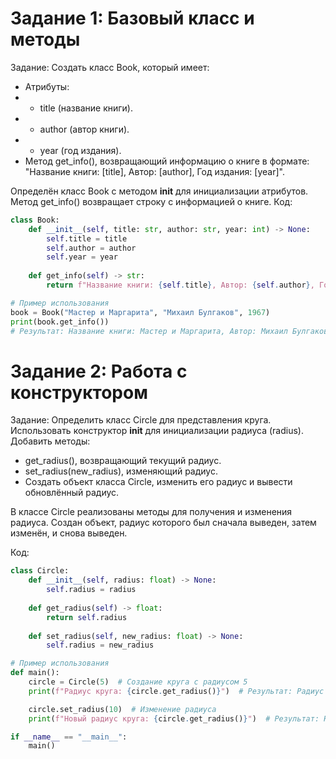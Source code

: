 # Задание 1: Базовый класс и методы

Задание: Создать класс Book, который имеет:

- Атрибуты:
- - title (название книги).
- - author (автор книги).
- - year (год издания).
- Метод get_info(), возвращающий информацию о книге в формате: "Название книги: [title], Автор: [author], Год издания: [year]".

Определён класс Book с методом __init__ для инициализации атрибутов.
Метод get_info() возвращает строку с информацией о книге.
Код:

```python
class Book:
    def __init__(self, title: str, author: str, year: int) -> None:
        self.title = title
        self.author = author
        self.year = year
    
    def get_info(self) -> str:
        return f"Название книги: {self.title}, Автор: {self.author}, Год издания: {self.year}"

# Пример использования
book = Book("Мастер и Маргарита", "Михаил Булгаков", 1967)
print(book.get_info())
# Результат: Название книги: Мастер и Маргарита, Автор: Михаил Булгаков, Год издания: 1967
```

# Задание 2: Работа с конструктором

Задание: Определить класс Circle для представления круга. Использовать конструктор __init__ для инициализации радиуса (radius). Добавить методы:

- get_radius(), возвращающий текущий радиус.
- set_radius(new_radius), изменяющий радиус.
- Создать объект класса Circle, изменить его радиус и вывести обновлённый радиус.

В классе Circle реализованы методы для получения и изменения радиуса.
Создан объект, радиус которого был сначала выведен, затем изменён, и снова выведен.

Код:

```python
class Circle:
    def __init__(self, radius: float) -> None:
        self.radius = radius
    
    def get_radius(self) -> float:
        return self.radius
    
    def set_radius(self, new_radius: float) -> None:
        self.radius = new_radius

# Пример использования
def main():
    circle = Circle(5)  # Создание круга с радиусом 5
    print(f"Радиус круга: {circle.get_radius()}")  # Результат: Радиус круга: 5

    circle.set_radius(10)  # Изменение радиуса
    print(f"Новый радиус круга: {circle.get_radius()}")  # Результат: Новый радиус круга: 10

if __name__ == "__main__":
    main()
```

